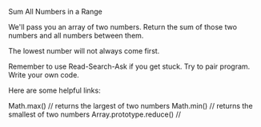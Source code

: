 Sum All Numbers in a Range

We'll pass you an array of two numbers. Return the sum of those two numbers and all numbers between them.

The lowest number will not always come first.

Remember to use Read-Search-Ask if you get stuck. Try to pair program. Write your own code.

Here are some helpful links:

Math.max() // returns the largest of two numbers
Math.min() // returns the smallest of two numbers
Array.prototype.reduce() // 
